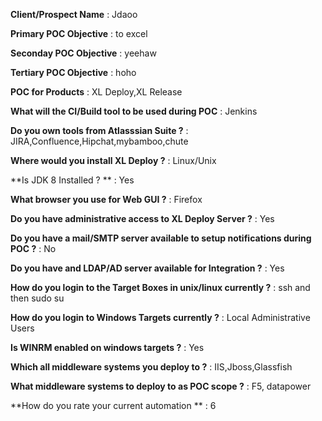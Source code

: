 **Client/Prospect Name** : Jdaoo

**Primary POC Objective** : to excel

**Seconday POC Objective** : yeehaw

**Tertiary POC Objective** : hoho

**POC for Products** : XL Deploy,XL Release

**What will the CI/Build tool to be used during POC** : Jenkins

**Do you own tools from Atlasssian Suite ?** : JIRA,Confluence,Hipchat,mybamboo,chute

**Where would you install XL Deploy ?** : Linux/Unix

**Is JDK 8 Installed ? ** : Yes

**What browser you use for Web GUI ?** : Firefox

**Do you have administrative access to XL Deploy Server ?** : Yes

**Do you have a mail/SMTP server available to setup notifications during POC ?** : No

**Do you have and LDAP/AD server available for Integration ?** : Yes

**How do you login to the Target Boxes in unix/linux currently  ?** : ssh and then sudo su

**How do you login to Windows Targets currently ?** : Local Administrative Users

**Is WINRM enabled on windows targets ?** : Yes

**Which all middleware systems you deploy to ?** : IIS,Jboss,Glassfish

**What middleware systems to deploy to as POC scope ?** : F5, datapower

**How do you rate your current automation ** : 6

